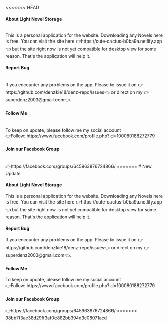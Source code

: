 <<<<<<< HEAD
<h4>About Light Novel Storage</h4><br>
This is a personal application for the website. Downloading any Novels here is free. You can visit the site here 👉https://cute-cactus-b0ba9a.netlify.app👈 but the site right now is not yet compatible for desktop view for some reason. That's the application will help it.
<h4>Report Bug</h4><br>
If you encounter any problems on the app. Please to issue it on 👉https://github.com/denzkie18/denz-repo/issues👈 or direct on my 👉 superdenz2003@gmail.com👈.
<h4>Follow Me</h4><br>
To keep on update, please follow me my social account<br>
👉Follow: https://www.facebook.com/profile.php?id=100080188272779
<h4>Join our Facebook Group</h4><br>
👉https://facebook.com/groups/645963876724866/
=======
# New Update
<h4>About Light Novel Storage</h4>
This is a personal application for the website. Downloading any Novels here is free.  You can visit the site here 👉https://cute-cactus-b0ba9a.netlify.app👈 but the site right now is not yet compatible for desktop view for some reason. That's the application will help it.

<h4>Report Bug</h4>
If you encounter any problems on the app. Please to issue it on 👉https://github.com/denzkie18/denz-repo/issues👈 or direct on my 👉 superdenz2003@gmail.com👈.

<h4>Follow Me</h4>
To keep on update, please follow me my social account
<br>👉Follow: https://www.facebook.com/profile.php?id=100080188272779

<h4>Join our Facebook Group</h4>
👉https://facebook.com/groups/645963876724866/
>>>>>>> 98bb7f3ae38d29ff3af0c882bb394d3c08071acd
